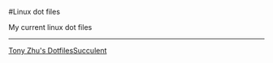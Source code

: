 #Linux dot files

My current linux dot files

---

[Tony Zhu's DotfilesSucculent][1]

[1]: https://github.com/snickerton/DotfilesSucculent
